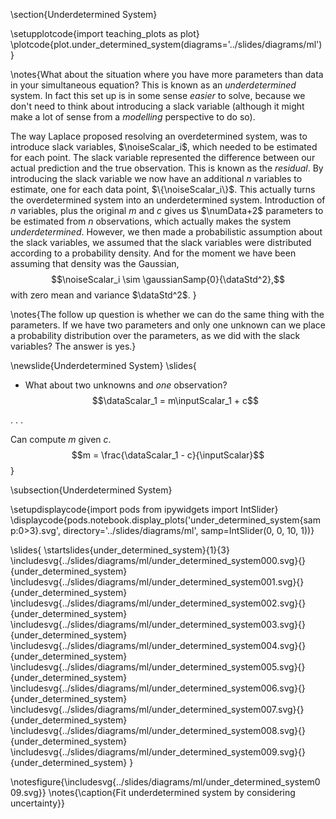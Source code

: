 \section{Underdetermined System}

\setupplotcode{import teaching_plots as plot}
\plotcode{plot.under_determined_system(diagrams='../slides/diagrams/ml')}

\notes{What about the situation where you have more parameters than data in your simultaneous equation? This is known as an *underdetermined* system. In fact this set up is in some sense *easier* to solve, because we don't need to think about introducing a slack variable (although it might make a lot of sense from a *modelling* perspective to do so).

The way Laplace proposed resolving an  overdetermined system, was to introduce slack variables, $\noiseScalar_i$, which needed to be estimated for each point. The slack variable represented the difference between our actual prediction and the true observation. This is known as the *residual*. By introducing the slack variable we now have an additional $n$ variables to estimate, one for each data point, $\{\noiseScalar_i\}$. This actually turns the overdetermined system into an underdetermined system. Introduction of $n$ variables, plus the original $m$ and $c$ gives us $\numData+2$ parameters to be estimated from $n$ observations, which actually makes the system *underdetermined*. However, we then made a probabilistic assumption about the slack variables, we assumed that the slack variables were distributed according to a probability density. And for the moment we have been assuming that density was the Gaussian, 
$$\noiseScalar_i \sim \gaussianSamp{0}{\dataStd^2},$$ 
with zero mean and variance $\dataStd^2$. }

\notes{The follow up question is whether we can do the same thing with the parameters. If we have two parameters and only one unknown can we place a probability distribution over the parameters, as we did with the slack variables? The answer is yes.}


\newslide{Underdetermined System}
\slides{
* What about two unknowns and *one* observation?
  $$\dataScalar_1 =  m\inputScalar_1 + c$$

. . .

Can compute $m$ given $c$. 
$$m = \frac{\dataScalar_1 - c}{\inputScalar}$$
}

\subsection{Underdetermined System}

\setupdisplaycode{import pods
from ipywidgets import IntSlider}
\displaycode{pods.notebook.display_plots('under_determined_system{samp:0>3}.svg', 
                            directory='../slides/diagrams/ml', samp=IntSlider(0, 0, 10, 1))}

\slides{
\startslides{under_determined_system}{1}{3}
\includesvg{../slides/diagrams/ml/under_determined_system000.svg}{}{under_determined_system}
\includesvg{../slides/diagrams/ml/under_determined_system001.svg}{}{under_determined_system}
\includesvg{../slides/diagrams/ml/under_determined_system002.svg}{}{under_determined_system}
\includesvg{../slides/diagrams/ml/under_determined_system003.svg}{}{under_determined_system}
\includesvg{../slides/diagrams/ml/under_determined_system004.svg}{}{under_determined_system}
\includesvg{../slides/diagrams/ml/under_determined_system005.svg}{}{under_determined_system}
\includesvg{../slides/diagrams/ml/under_determined_system006.svg}{}{under_determined_system}
\includesvg{../slides/diagrams/ml/under_determined_system007.svg}{}{under_determined_system}
\includesvg{../slides/diagrams/ml/under_determined_system008.svg}{}{under_determined_system}
\includesvg{../slides/diagrams/ml/under_determined_system009.svg}{}{under_determined_system}
}

\notesfigure{\includesvg{../slides/diagrams/ml/under_determined_system009.svg}}
\notes{\caption{Fit underdetermined system by considering uncertainty}}


